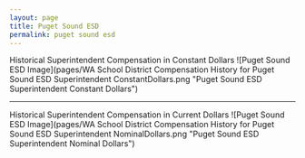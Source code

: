 ```yaml
---
layout: page
title: Puget Sound ESD
permalink: puget sound esd
---
```



Historical Superintendent Compensation in Constant Dollars
![Puget Sound ESD Image](pages/WA School District Compensation History for Puget Sound ESD Superintendent ConstantDollars.png "Puget Sound ESD Superintendent Constant Dollars")

___

Historical Superintendent Compensation in Current Dollars
![Puget Sound ESD Image](pages/WA School District Compensation History for Puget Sound ESD Superintendent NominalDollars.png "Puget Sound ESD Superintendent Nominal Dollars")